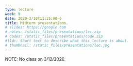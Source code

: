 ```yaml
---
type: lecture
week: 9
date: 2020-3/10T11:25:00-6
title: Midterm presentations.
# slides: https://google.com
# notes: /static_files/presentations/lec.zip
# codes: /static_files/presentations/code.zip
#tldr: Short text to describe what this lecture is about.
# thumbnail: /static_files/presentations/lec.jpg
---
```

NOTE: No class on 3/12/2020.
